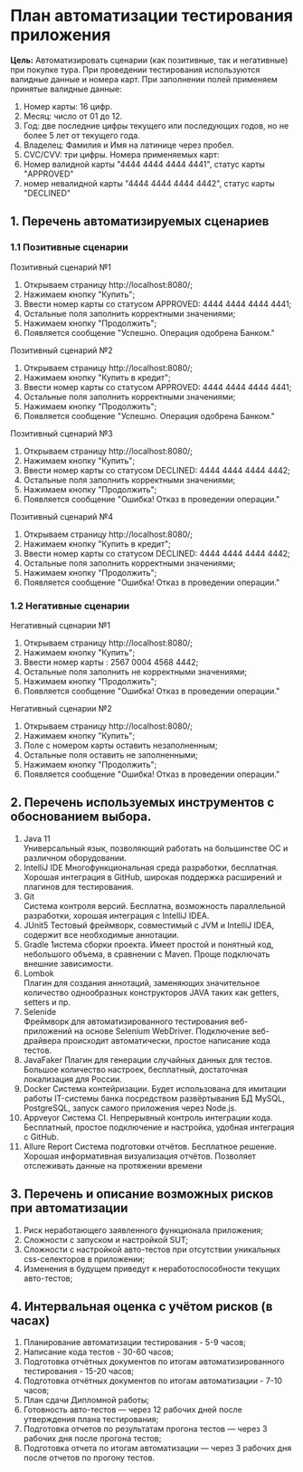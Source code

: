 # План автоматизации тестирования приложения 
**Цель:** Автоматизировать сценарии (как позитивные, так и негативные) при покупке тура.
При проведении тестирования используются валидные данные и номера карт.
При заполнении полей применяем принятые валидные данные:
1. Номер карты: 16 цифр.
2. Месяц: число от 01 до 12.
3. Год: две последние цифры текущего или последующих годов, но не более 5 лет от текущего года.
4. Владелец: Фамилия и Имя на латинице через пробел.
5. СVC/CVV: три цифры.
Номера применяемых карт:
1. Номер валидной карты "4444 4444 4444 4441", статус карты "APPROVED"
2. номер невалидной карты "4444 4444 4444 4442", статус карты "DECLINED"

## 1. Перечень автоматизируемых сценариев
### 1.1 Позитивные сценарии

Позитивный сценарий №1
 1. Открываем страницу http://localhost:8080/;
 1. Нажимаем кнопку "Купить";
 1. Ввести номер карты со статусом APPROVED: 4444 4444 4444 4441;
 1. Остальные поля заполнить корректными значениями;
 1. Нажимаем кнопку "Продолжить";
 1. Появляется сообщение "Успешно. Операция одобрена Банком."
 
Позитивный сценарий №2
 1. Открываем страницу http://localhost:8080/;
 1. Нажимаем кнопку "Купить в кредит";
 1. Ввести номер карты со статусом APPROVED: 4444 4444 4444 4441;
 1. Остальные поля заполнить корректными значениями;
 1. Нажимаем кнопку "Продолжить";
 1. Появляется сообщение "Успешно. Операция одобрена Банком."
 
Позитивный сценарий №3
 1. Открываем страницу http://localhost:8080/;
 1. Нажимаем кнопку "Купить";
 1. Ввести номер карты со статусом DECLINED: 4444 4444 4444 4442;
 1. Остальные поля заполнить корректными значениями;
 1. Нажимаем кнопку "Продолжить";
 1. Появляется сообщение "Ошибка!  Отказ в проведении операции."
 
Позитивный сценарий №4
 1. Открываем страницу http://localhost:8080/;
 1. Нажимаем кнопку "Купить в кредит";
 1. Ввести номер карты со статусом DECLINED: 4444 4444 4444 4442;
 1. Остальные поля заполнить корректными значениями;
 1. Нажимаем кнопку "Продолжить";
 1. Появляется сообщение "Ошибка! Отказ в проведении операции."
 
### 1.2 Негативные сценарии
Негативный сценарии №1
 1. Открываем страницу http://localhost:8080/;
 1. Нажимаем кнопку "Купить";
 1. Ввести номер карты : 2567 0004 4568 4442;
 1. Остальные поля заполнить не корректными значениями;
 1. Нажимаем кнопку "Продолжить";
 1. Появляется сообщение "Ошибка!  Отказ в проведении операции."
 
Негативный сценарии №2
 1. Открываем страницу http://localhost:8080/;
 1. Нажимаем кнопку "Купить";
 1. Поле с номером карты оставить незаполненным;
 1. Остальные поля оставить не заполненными;
 1. Нажимаем кнопку "Продолжить";
 1. Появляется сообщение "Ошибка!  Отказ в проведении операции."
    
## 2. Перечень используемых инструментов с обоснованием выбора.
1. Java 11  
Универсальный язык, позволяющий работать на большинстве ОС и различном оборудовании.
1. IntelliJ IDE 
Многофункциональная среда разработки, бесплатная. Хорошая интеграция в GitHub, широкая поддержка расширений и плагинов для тестирования.
1. Git  
Система контроля версий. Бесплатна, возможность параллельной разработки, хорошая интеграция с IntelliJ IDEA.
1. JUnit5 
Тестовый фреймворк, совместимый с JVM и IntelliJ IDEA, содержит все необходимые аннотации.
1. Gradle
1истема сборки проекта. Имеет простой и понятный код, небольшого объема, в сравнении с Maven. Проще подключать внешние зависимости.
1. Lombok  
Плагин для создания аннотаций, заменяющих значительное количество однообразных конструкторов JAVA таких как getters, setters и пр.
1. Selenide  
Фреймворк для автоматизированного тестирования веб-приложений на основе Selenium WebDriver. Подключение веб-драйвера происходит автоматически, простое написание кода тестов.
1. JavaFaker
Плагин для генерации случайных данных для тестов. Большое количество настроек, бесплатный, достаточная локализация для России.
1. Docker
Система контейризации. Будет использована для имитации работы IT-системы банка посредством развёртывания БД MySQL, PostgreSQL, запуск самого приложения через Node.js. 
1. Appveyor
Система CI. Непрерывный контроль интеграции кода. Бесплатный, простое подключение и настройка, удобная интеграция с GitHub.
1. Allure Report 
Система подготовки отчётов. Бесплатное решение. Хорошая информативная визуализация отчётов. Позволяет отслеживать данные на протяжении времени

## 3. Перечень и описание возможных рисков при автоматизации
1. Риск неработающего заявленного функционала приложения;
1. Сложности с запуском и настройкой SUT;
1. Сложности с настройкой авто-тестов при отсутствии уникальных css-селекторов в приложении;
1. Изменения в будущем приведут  к неработоспособности текущих авто-тестов;

## 4. Интервальная оценка с учётом рисков (в часах)
1. Планирование автоматизации тестирования - 5-9 часов;
1. Написание кода тестов - 30-60 часов; 
1. Подготовка отчётных документов по итогам автоматизированного тестирования - 15-20 часов;
1. Подготовка отчётных документов по итогам автоматизации - 7-10 часов;
1. План сдачи Дипломной работы;
1. Готовность авто-тестов — через 12 рабочих дней после утверждения плана тестирования;
1. Подготовка отчетов по результатам прогона тестов — через 3 рабочих дня после прогона тестов;
1. Подготовка отчета по итогам автоматизации — через 3 рабочих дня после отчетов по прогону тестов.

